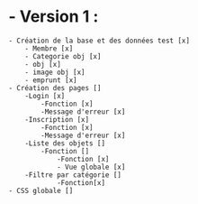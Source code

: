 # - Version 1 : 
    - Création de la base et des données test [x]
        - Membre [x]
        - Categorie obj [x]
        - obj [x]
        - image obj [x] 
        - emprunt [x] 
    - Création des pages []
        -Login [x]
            -Fonction [x]
            -Message d'erreur [x]
        -Inscription [x]
            -Fonction [x]
            -Message d'erreur [x]
        -Liste des objets []
            -Fonction []
                -Fonction [x]
                - Vue globale [x]
        -Filtre par catégorie []
                -Fonction[x]
    - CSS globale []